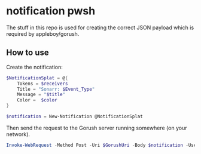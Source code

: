 # notification pwsh

The stuff in this repo is used for creating the correct JSON payload which is required by appleboy/gorush.

## How to use

Create the notification:

````powershell
$NotificationSplat = @{
    Tokens = $receivers 
    Title = "Sonarr: $Event_Type" 
    Message = "$title" 
    Color =  $color
}

$notification = New-Notification @NotificationSplat
````

Then send the request to the Gorush server running somewhere (on your network).

````powershell
Invoke-WebRequest -Method Post -Uri $GorushUri -Body $notification -UseBasicParsing
````